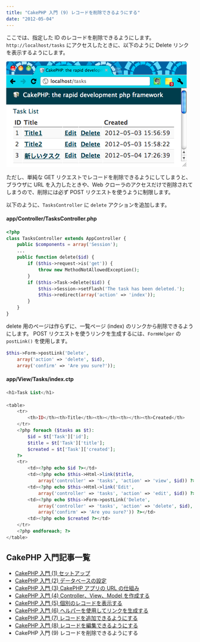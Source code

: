 ```yaml
---
title: "CakePHP 入門 (9) レコードを削除できるようにする"
date: "2012-05-04"
---
```


ここでは、指定した ID のレコードを削除できるようにします。
`http://localhost/tasks` にアクセスしたときに、以下のように Delete リンクを表示するようにします。

![./abc-9-001.png](./abc-9-001.png)

ただし、単純な GET リクエストでレコードを削除できるようにしてしまうと、ブラウザに URL を入力したときや、Web クローラのアクセスだけで削除されてしまうので、削除には必ず POST リクエストを使うように制限します。

以下のように、`TasksController` に `delete` アクションを追加します。

#### app/Controller/TasksController.php

~~~ php
<?php
class TasksController extends AppController {
    public $components = array('Session');
    ...
    public function delete($id) {
        if ($this->request->is('get')) {
            throw new MethodNotAllowedException();
        }
        if ($this->Task->delete($id)) {
            $this->Session->setFlash('The task has been deleted.');
            $this->redirect(array('action' => 'index'));
        }
    }
}
~~~

delete 用のページは作らずに、一覧ページ (index) のリンクから削除できるようにします。
POST リクエストを使うリンクを生成するには、`FormHelper` の `postLink()` を使用します。

~~~ php
$this->Form->postLink('Delete',
    array('action' => 'delete', $id),
    array('confirm' => 'Are you sure?'));
~~~

#### app/View/Tasks/index.ctp

~~~ php
<h1>Task List</h1>

<table>
    <tr>
        <th>ID</th><th>Title</th><th></th><th></th><th>Created</th>
    </tr>
    <?php foreach ($tasks as $t):
        $id = $t['Task']['id'];
        $title = $t['Task']['title'];
        $created = $t['Task']['created'];
    ?>
    <tr>
        <td><?php echo $id ?></td>
        <td><?php echo $this->Html->link($title,
            array('controller' => 'tasks', 'action' => 'view', $id)) ?></td>
        <td><?php echo $this->Html->link('Edit',
            array('controller' => 'tasks', 'action' => 'edit', $id)) ?></td>
        <td><?php echo $this->Form->postLink('Delete',
            array('controller' => 'tasks', 'action' => 'delete', $id),
            array('confirm' => 'Are you sure?')) ?></td>
        <td><?php echo $created ?></td>
    </tr>
    <?php endforeach; ?>
</table>
~~~


CakePHP 入門記事一覧
----

- [CakePHP 入門 (1) セットアップ](./abc-1.html)
- [CakePHP 入門 (2) データベースの設定](./abc-2.html)
- [CakePHP 入門 (3) CakePHP アプリの URL の仕組み](./abc-3.html)
- [CakePHP 入門 (4) Controller、View、Model を作成する](./abc-4.html)
- [CakePHP 入門 (5) 個別のレコードを表示する](./abc-5.html)
- [CakePHP 入門 (6) ヘルパーを使用してリンクを生成する](./abc-6.html)
- [CakePHP 入門 (7) レコードを追加できるようにする](./abc-7.html)
- [CakePHP 入門 (8) レコードを編集できるようにする](./abc-8.html)
- CakePHP 入門 (9) レコードを削除できるようにする

